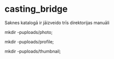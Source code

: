 # casting_bridge
Saknes katalogā ir jāizveido trīs direktorijas manuāli

mkdir -puploads/photo;

mkdir -puploads/profile;

mkdir -puploads/thumbnail;
